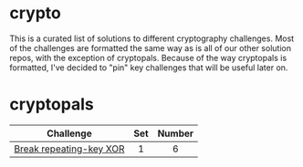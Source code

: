 # crypto
This is a curated list of solutions to different cryptography challenges. Most of the challenges are formatted the same way as is all of our other solution repos, with the exception of cryptopals. Because of the way cryptopals is formatted, I've decided to "pin" key challenges that will be useful later on.

# cryptopals
| Challenge                                            | Set | Number |
| :--------------------------------------------------: | :-: | :----: |
| [Break repeating-key XOR](cryptopals/set_1/chal6.py) | 1   | 6      |
